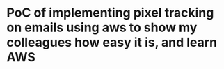 # PoC of implementing pixel tracking on emails using aws to show my colleagues how easy it is, and learn AWS